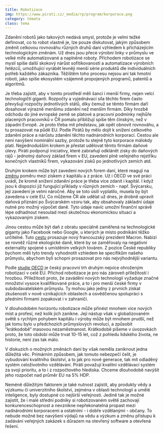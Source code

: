 ```yaml
---
title: Robotizace
img: https://www.pirati.cz/_media/rp/program/korporace.png
category: témata
class: tema
---
```


Zdanění robotů jako takových nedává smysl, protože je velmi težké definovat, co to robot vlastně je, lze pouze diskutovat, jakým způsobem změnit celkovou rovnováhu různých druhů daní vzhledem k přicházejícím technologickým změnám.   Už dnes jsou přece výrobní linky v průmyslu ve velké míře automatizované a naplněné roboty. Příchodem robotizace se myslí spíše další skokový nárůst sofitikovanosti a automatizace výrobních řetězců, umožňující vyrábět levněji menší série produktů dle individuálních potřeb každého zákazníka. Těžíštěm toho procesu nejsou ani tak hmotní roboti, jako spíše ekosystém vzájemně propojených programů, patentů a algoritmů. 

Je třeba zajistit, aby v tomto prostředí měli šanci i menší firmy, nejen velcí technologičtí giganti. Rozpočty a vyjednávací síla těchto firem často převyšují rozpočty jednotlivých států, díky čemuž se těmto firmám daří dosahovat výrazně menšímu zdanění než menším firmám. Díky hrozbě odchodu do jiné evropské země se platové a pracovní podmínky nejhůře placených pracovníků v ČR pomalu přibližují spíše těm čínským, než v západní Evropě. Je proto třeba mít představu,  jak opět obnovit rovnováhu, a tu prosazovat na půdě EU. Podle Pirátů by mělo dojít k snížení celkového zdanění práce a nárůstu zdanění těchto nadnárodních korporací. Cestou ale není navýšení nominální sazby, protože tu stejně tyto korporace málokdy platí. Nejjednodušším krokem je přestat udělovat těmto firmám daňové úlevy. Piráti podporují iniciativy, které zabraňují odklánět zisky do daňových rájů - jednotný daňový základ firem v EU, zavedení plně veřejného rejstříku konečných vlastníků firem, vykazování zisků po jednotlivých zemích atd.  

Druhým krokem může být zavedení nových forem daní, které reagují na <a href = "https://www.oecd.org/g20/topics/employment-and-social-policy/The-Labour-Share-in-G20-Economies.pdf">změnu</a> poměru mezi ziskem z kapitálu a z práce.  Už i OECD ve své práci uvádí, že kromě snížení zdanění práce je třeba více zdanit i kapitál.  I když jsou k dispozici již fungující příklady v různých zemích - např. Švýcarsku, její zavedení je velmi náročné. Aby se toto úsilí vyplatilo, musela by být zavedena v celé EU. Co můžeme ČR ale udělat už dnes, je drobně upravit daňová přiznání po Švýcarském vzoru tak, aby obsahovaly základní údaje nutné pro možný výpočet daně. Tyto údaje navíc umožní finanční správě lépe odhadnout nesoulad mezi skutečnou ekonomickou situaci a vykazovaným ziskem. 

Jinou cestou může být daň z obratu speciálně zaměřená na technologické giganty jako Facebook nebo Google, u kterých je místo podnikání těžko určitelné. Tuto <a href = "https://www.finance.cz/497733-ministr-9-zemi-eu-je-pro-zdaneni-internetovych-firem-podle-obratu/">cestu</a> prosazuje nový francouzský prezident Macron. Nabízí se rovněž různé ekologické daně, které by se zaměřovaly na negativní externality spojené s umístěním velkých továren. Z pozice České republiky bychom měli tyto trendy vyhodnotit vzhledem ke specifikům našeho průmyslu, abychom byli schopni prosazovat pro nás nejvýhodnější variantu.  

Podle <a href = "https://www.oecd.org/els/emp/Policy%20brief%20-%20Automation%20and%20Independent%20Work%20in%20a%20Digital%20Economy.pdf">studie OECD</a> je český pracovní trh druhým nejvíce ohroženým robotizací v celé EU. Příchod robotizace je pro nás zároveň příležitostí i hrozbou. Příležitostí proto, že zavádění nových technologií vyžaduje značné množství vysoce kvalifikované práce, a to i pro menší české firmy v subdodavatelském průmyslu. Ty mohou jako jedny z prvních získat zkušenosti v nově vznikajících oblastech a osvědčenou spolupráci s předními firmami zopakovat i v zahraničí. 

V dlouhodobém horizontu robotizace může přinést mnohem více nových míst a profesí, než kolik jich zanikne. Její nástup však v globalizovaném světě s rychlým pohybem kapitálu i výroby může být mnohem prudší, než jak tomu bylo u předchozích průmyslových revolucí, a způsobit “krátkodobě“ masovou nezaměstnanost. Krátkodobě píšeme v úvozovkách proto, že toto období může trvat 10-15 let, což z pohledu lidského života, ne historie, není zas tak málo. 

V diskuzích o možných změnách daní by však neměla zaniknout jedna důležitá věc. Primárním způsobem, jak tomuto nebezpečí čelit, je vybudování kvalitního školství,  a to jak pro nové generace, tak mít odladěný systém celoživotního vzdělávání. Piráti považují kvalitní vzdělávací systém za svoji prioritu, a to i z rozpočtového hlediska. Chceme dlouhodobě navýšit jeho rozpočet nad průměr EU na  5% HDP. 

Neméně důležitým faktorem je také nutnost zajistit, aby produkty vědy a výzkumu či univerzitního školství, zejména v oblasti technologií a umělé inteligence, byly dostupné co nejširší veřejnosti. Jedině tak je možné zajistit, že i malé střední podniky si robotizovaném světě zachovají konkurenceschopnost a nevznikne nepřekonatelná propast mezi nadnárodními korporacemi a ostatními - i dobře vzdělanými - občany. To nebude možné bez navýšení výdajů na vědu a výzkum a změnu přístupu k zadávání veřejných zakázek s důrazem na otevřený software a otevřená řešení.
